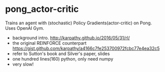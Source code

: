 # pong_actor-critic
Trains an agent with (stochastic) Policy Gradients(actor-critic) on Pong. Uses OpenAI Gym.

- background intro. http://karpathy.github.io/2016/05/31/rl/
- the original REINFORCE counterpart https://gist.github.com/karpathy/a4166c7fe253700972fcbc77e4ea32c5
- refer to Sutton's book and Silver's paper, slides
- one hundred lines(160) python, only need numpy
- very slow!
